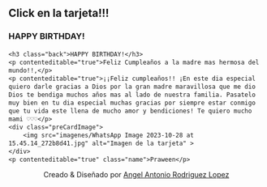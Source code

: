 <!DOCTYPE html>
<html lang="en">
<head>
  <meta charset="UTF-8">
  <meta http-equiv="X-UA-Compatible" content="IE=Edge">
  <meta name="viewport" content="width=device-width, initial-scale=1">

  <title>Happy birthday project</title>
  
  <link rel="stylesheet" href="style.css">
</head>

<body> 
 <h2>Click en la  tarjeta!!!</h2>
<div class="body">
 <div class="birthdayCard">
<div class="cardFront">
<h3 class="happy">HAPPY BIRTHDAY!</h3>
<div class="balloons">
  <div class="balloonOne"></div>
  <div class="balloonTwo"></div>
  <div class="balloonThree"></div>
  <div class="balloonFour"></div>

</div>

</div>
<div class="cardInside">
    
    <h3 class="back">HAPPY BIRTHDAY!</h3>
    <p contenteditable="true">Feliz Cumpleaños a la madre mas hermosa del mundo!!,</p> 
    <p contenteditable="true">¡¡Feliz cumpleaños!! ¡En este dia especial quiero darle gracias a Dios por la gran madre maravillosa que me dio Dios te bendiga muchos años mas al lado de nuestra familia. Pasatelo muy bien en tu dia especial muchas gracias por siempre estar conmigo que tu vida este llena de mucho amor y bendiciones! Te quiero mucho mami ♡♡♡</p>
    <div class="preCardImage">
        <img src="imagenes/WhatsApp Image 2023-10-28 at 15.45.14_272b8d41.jpg" alt="Imagen de la tarjeta" >
    </div>
    <p contenteditable="true" class="name">Praween</p>
  </div>
</div>
</div>
<footer><center>Creado & Diseñado por <a href="https://praweensoni.netlify.app/"> Angel Antonio Rodriguez Lopez </a></center>
</footer>
  <script src="main.js"></script> 
</body>
</html> 
